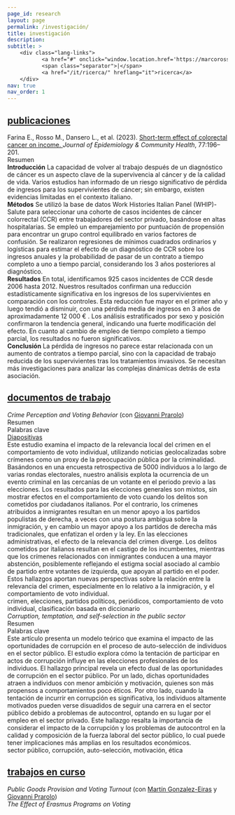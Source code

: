```yaml
---
page_id: research
layout: page
permalink: /investigación/
title: investigación
description:
subtitle: >
    <div class="lang-links">
           <a href="#" onclick="window.location.href='https://marcorosso.com/research/'; return false;">research</a>
           <span class="separator">|</span>
           <a href="/it/ricerca/" hreflang="it">ricerca</a>
    </div>
nav: true
nav_order: 1
---
```

<!-- Sección de Publicaciones -->
<div class="projects">
  <a href="javascript:void(0);" onclick="toggleVisibility('content-1')">
    <h2 class="category">
      <i class="fa-solid fa-chevron-right fa-2xs rotated" id="chevron-content-1"></i>
      <span>publicaciones</span>
    </h2>
  </a>
</div>

<div id="content-1" class="toggle-section expanded">

  <div class="entry-block">
    <div class="icon-entry indented">
      <i class="fa-solid fa-newspaper fa-fw"></i>
      <span>
        Farina E., Rosso M., Dansero L., et al. (2023). 
        <a href="https://doi.org/10.1136/jech-2022-220088" target="_blank" rel="noopener noreferrer">
          Short-term effect of colorectal cancer on income.
        </a> 
        <i>Journal of Epidemiology & Community Health</i>, 77:196–201.
      </span>
    </div>
    <div class="pill-container">
      <div class="pill-button toggle-pill" data-target="abstract-crc">
        <i class="fa-solid fa-chevron-right fa-2xs"></i>
        <span class="toggle-label">Resumen</span>
      </div>
    </div>
    <div id="abstract-crc" class="toggle-box">
      <b>Introducción</b> La capacidad de volver al trabajo después de un diagnóstico de cáncer es un aspecto clave de la supervivencia al cáncer y de la calidad de vida. Varios estudios han informado de un riesgo significativo de pérdida de ingresos para los supervivientes de cáncer; sin embargo, existen evidencias limitadas en el contexto italiano. <br>
      <b>Métodos</b> Se utilizó la base de datos Work Histories Italian Panel (WHIP)-Salute para seleccionar una cohorte de casos incidentes de cáncer colorrectal (CCR) entre trabajadores del sector privado, basándose en altas hospitalarias. Se empleó un emparejamiento por puntuación de propensión para encontrar un grupo control equilibrado en varios factores de confusión. Se realizaron regresiones de mínimos cuadrados ordinarios y logísticas para estimar el efecto de un diagnóstico de CCR sobre los ingresos anuales y la probabilidad de pasar de un contrato a tiempo completo a uno a tiempo parcial, considerando los 3 años posteriores al diagnóstico. <br>
      <b>Resultados</b> En total, identificamos 925 casos incidentes de CCR desde 2006 hasta 2012. Nuestros resultados confirman una reducción estadísticamente significativa en los ingresos de los supervivientes en comparación con los controles. Esta reducción fue mayor en el primer año y luego tendió a disminuir, con una pérdida media de ingresos en 3 años de aproximadamente 12 000 € . Los análisis estratificados por sexo y posición confirmaron la tendencia general, indicando una fuerte modificación del efecto. En cuanto al cambio de empleo de tiempo completo a tiempo parcial, los resultados no fueron significativos. <br>
      <b>Conclusión</b> La pérdida de ingresos no parece estar relacionada con un aumento de contratos a tiempo parcial, sino con la capacidad de trabajo reducida de los supervivientes tras los tratamientos invasivos. Se necesitan más investigaciones para analizar las complejas dinámicas detrás de esta asociación.
    </div>
  </div>

</div>

<!-- Sección de Documentos de Trabajo -->
<div class="projects">
  <a href="javascript:void(0);" onclick="toggleVisibility('content-2')">
    <h2 class="category">
      <i class="fa-solid fa-chevron-right fa-2xs rotated" id="chevron-content-2"></i>
      <span>documentos de trabajo</span>
    </h2>
  </a>
</div>

<div id="content-2" class="toggle-section expanded">

  <!-- Paper 1 -->
  <div class="entry-block">
    <div class="icon-entry indented">
      <i class="fa-solid fa-book-open fa-fw"></i>
      <span>
        <em>Crime Perception and Voting Behavior</em> (con 
        <a href="https://sites.google.com/site/giovanniprarolo/" target="_blank" rel="noopener noreferrer">
          Giovanni Prarolo</a>)
      </span>
    </div>
    <div class="pill-container">
      <div class="pill-button toggle-pill" data-target="abstract-crime">
        <i class="fa-solid fa-chevron-right fa-2xs"></i>
        <span class="toggle-label">Resumen</span>
      </div>
      <div class="pill-button toggle-pill" data-target="keywords-crime">
        <i class="fa-solid fa-chevron-right fa-2xs"></i>
        <span class="toggle-label">Palabras clave</span>
      </div>
      <a href="/assets/pdf/slides/[Marco Rosso] Crime Perception and Voting Behaviour. Evidence from Individual Data (slides).pdf" class="pill-link">
        <i class="fa-solid fa-download fa-2xs"></i>
        <span class="toggle-label no-external" title="última versión: BoMoPaV Economics Meeting 2025">Diapositivas</span>
      </a>
    </div>
    <div id="abstract-crime" class="toggle-box">
      Este estudio examina el impacto de la relevancia local del crimen en el comportamiento de voto individual, utilizando noticias geolocalizadas sobre crímenes como un proxy de la preocupación pública por la criminalidad. Basándonos en una encuesta retrospectiva de 5000 individuos a lo largo de varias rondas electorales, nuestro análisis explota la ocurrencia de un evento criminal en las cercanías de un votante en el periodo previo a las elecciones. Los resultados para las elecciones generales son mixtos, sin mostrar efectos en el comportamiento de voto cuando los delitos son cometidos por ciudadanos italianos. Por el contrario, los crímenes atribuidos a inmigrantes resultan en un menor apoyo a los partidos populistas de derecha, a veces con una postura ambigua sobre la inmigración, y en cambio un mayor apoyo a los partidos de derecha más tradicionales, que enfatizan el orden y la ley. En las elecciones administrativas, el efecto de la relevancia del crimen diverge. Los delitos cometidos por italianos resultan en el castigo de los incumbentes, mientras que los crímenes relacionados con inmigrantes conducen a una mayor abstención, posiblemente reflejando el estigma social asociado al cambio de partido entre votantes de izquierda, que apoyan al partido en el poder. Estos hallazgos aportan nuevas perspectivas sobre la relación entre la relevancia del crimen, especialmente en lo relativo a la inmigración, y el comportamiento de voto individual.
    </div>
    <div id="keywords-crime" class="toggle-box">
      crimen, elecciones, partidos políticos, periódicos, comportamiento de voto individual, clasificación basada en diccionario
    </div>
  </div>

  <!-- Paper 2 -->
  <div class="entry-block">
    <div class="icon-entry indented">
      <i class="fa-solid fa-book-open fa-fw" title="Working paper"></i>
      <span>
        <em>Corruption, temptation, and self-selection in the public sector</em>
      </span>
    </div>
    <div class="pill-container">
      <div class="pill-button toggle-pill" data-target="abstract-corruption">
        <i class="fa-solid fa-chevron-right fa-2xs"></i>
        <span class="toggle-label">Resumen</span>
      </div>
      <div class="pill-button toggle-pill" data-target="keywords-corruption">
        <i class="fa-solid fa-chevron-right fa-2xs"></i>
        <span class="toggle-label">Palabras clave</span>
      </div>
    </div>
    <div id="abstract-corruption" class="toggle-box">
      Este artículo presenta un modelo teórico que examina el impacto de las oportunidades de corrupción en el proceso de auto-selección de individuos en el sector público. El estudio explora cómo la tentación de participar en actos de corrupción influye en las elecciones profesionales de los individuos. El hallazgo principal revela un efecto dual de las oportunidades de corrupción en el sector público. Por un lado, dichas oportunidades atraen a individuos con menor ambición y motivación, quienes son más propensos a comportamientos poco éticos. Por otro lado, cuando la tentación de incurrir en corrupción es significativa, los individuos altamente motivados pueden verse disuadidos de seguir una carrera en el sector público debido a problemas de autocontrol, optando en su lugar por el empleo en el sector privado. Este hallazgo resalta la importancia de considerar el impacto de la corrupción y los problemas de autocontrol en la calidad y composición de la fuerza laboral del sector público, lo cual puede tener implicaciones más amplias en los resultados económicos.
    </div>
    <div id="keywords-corruption" class="toggle-box">
      sector público, corrupción, auto-selección, motivación, ética
    </div>
  </div>

</div>

<!-- Sección de Trabajo en Curso -->
<div class="projects">
  <a href="javascript:void(0);" onclick="toggleVisibility('content-3')">
    <h2 class="category">
      <i class="fa-solid fa-chevron-right fa-2xs rotated" id="chevron-content-3"></i>
      <span>trabajos en curso</span>
    </h2>
  </a>
</div>

<div id="content-3" class="toggle-section expanded">

  <!-- Paper 1 -->
  <div class="entry-block">
    <div class="icon-entry indented">
      <i class="fa-solid fa-bookmark fa-fw"></i>
      <span>
        <em>Public Goods Provision and Voting Turnout</em> (con 
        <a href="https://sites.google.com/view/mgeiras/inicio" target="_blank" rel="noopener noreferrer">Martín Gonzalez-Eiras</a> y 
        <a href="https://sites.google.com/site/giovanniprarolo/" target="_blank" rel="noopener noreferrer">Giovanni Prarolo</a>)
      </span>
    </div>
  </div>

  <!-- Paper 2 -->
  <div class="entry-block">
    <div class="icon-entry indented">
      <i class="fa-solid fa-bookmark fa-fw" title="In progress"></i>
      <span><em>The Effect of Erasmus Programs on Voting</em></span>
    </div>
  </div>

</div>
